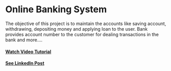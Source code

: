 
# Online Banking System

The objective of this project is to maintain the accounts like
saving account, withdrawing, depositing money and applying 
loan to the user. Bank provides account number to the customer
for dealing transactions in the bank and more....



#### [Watch Video Tutorial](https://drive.google.com/file/d/1q8KhutxYVVQx1cgcsgDhSI6PVVwavj2T/view?usp=share_link)
#### [See LinkedIn Post](https://www.linkedin.com/posts/sumitpanchal08_javabackend-project-backend-activity-6997586278263189504--r8f?utm_source=share&utm_medium=member_desktop)



